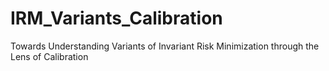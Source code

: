 # IRM_Variants_Calibration
Towards Understanding Variants of Invariant Risk Minimization through the Lens of Calibration
